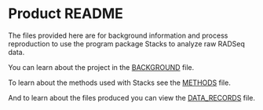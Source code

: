 # Product README #
The files provided here are for background information and process reproduction to use the program package Stacks to analyze raw RADSeq data. 

You can learn about the project in the [BACKGROUND](https://github.com/jheare/Fish546-Jake/blob/master/Course%20Project/Product/BACKGROUND.md) file. 

To learn about the methods used with Stacks see the [METHODS](https://github.com/jheare/Fish546-Jake/blob/master/Course%20Project/Product/METHODS.md) file.

And to learn about the files produced you can view the [DATA_RECORDS](https://github.com/jheare/Fish546-Jake/blob/master/Course%20Project/Product/DATA_RECORDS.md) file.